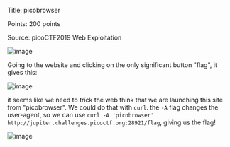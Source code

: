 Title: picobrowser

Points: 200 points

Source: picoCTF2019 Web Exploitation

![image](https://user-images.githubusercontent.com/91729496/235292747-5945468a-2684-4f54-9f42-2350f2fa4593.png)

Going to the website and clicking on the only significant button "flag", it gives this:

![image](https://user-images.githubusercontent.com/91729496/235292778-525368ca-57aa-4769-b9b4-c6c1bc53e39d.png)

it seems like we need to trick the web think that we are launching this site from "picobrowser". We could do that with `curl`. the `-A` flag changes the user-agent,
so we can use `curl -A 'picobrowser' http://jupiter.challenges.picoctf.org:28921/flag`, giving us the flag!

![image](https://user-images.githubusercontent.com/91729496/235301699-ce729a62-fb50-4ed9-a46a-4a0391ca7284.png)
